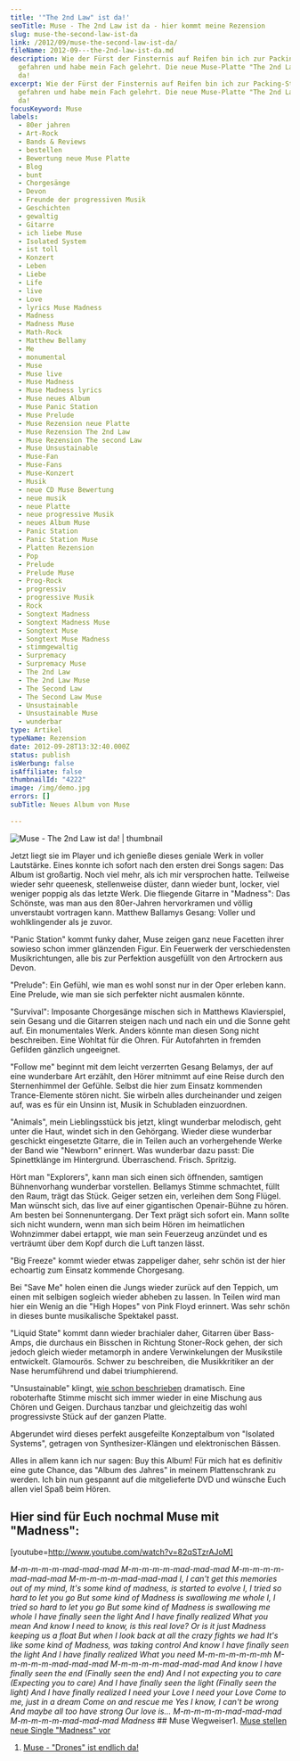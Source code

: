 ```yaml
---
title: '"The 2nd Law" ist da!'
seoTitle: Muse - The 2nd Law ist da - hier kommt meine Rezension
slug: muse-the-second-law-ist-da
link: /2012/09/muse-the-second-law-ist-da/
fileName: 2012-09---the-2nd-law-ist-da.md
description: Wie der Fürst der Finsternis auf Reifen bin ich zur Packing-Station
  gefahren und habe mein Fach gelehrt. Die neue Muse-Platte "The 2nd Law" ist
  da!
excerpt: Wie der Fürst der Finsternis auf Reifen bin ich zur Packing-Station
  gefahren und habe mein Fach gelehrt. Die neue Muse-Platte "The 2nd Law" ist
  da!
focusKeyword: Muse
labels:
  - 80er jahren
  - Art-Rock
  - Bands & Reviews
  - bestellen
  - Bewertung neue Muse Platte
  - Blog
  - bunt
  - Chorgesänge
  - Devon
  - Freunde der progressiven Musik
  - Geschichten
  - gewaltig
  - Gitarre
  - ich liebe Muse
  - Isolated System
  - ist toll
  - Konzert
  - Leben
  - Liebe
  - Life
  - live
  - Love
  - lyrics Muse Madness
  - Madness
  - Madness Muse
  - Math-Rock
  - Matthew Bellamy
  - Me
  - monumental
  - Muse
  - Muse live
  - Muse Madness
  - Muse Madness lyrics
  - Muse neues Album
  - Muse Panic Station
  - Muse Prelude
  - Muse Rezension neue Platte
  - Muse Rezension The 2nd Law
  - Muse Rezension The second Law
  - Muse Unsustainable
  - Muse-Fan
  - Muse-Fans
  - Muse-Konzert
  - Musik
  - neue CD Muse Bewertung
  - neue musik
  - neue Platte
  - neue progressive Musik
  - neues Album Muse
  - Panic Station
  - Panic Station Muse
  - Platten Rezension
  - Pop
  - Prelude
  - Prelude Muse
  - Prog-Rock
  - progressiv
  - progressive Musik
  - Rock
  - Songtext Madness
  - Songtext Madness Muse
  - Songtext Muse
  - Songtext Muse Madness
  - stimmgewaltig
  - Surpremacy
  - Surpremacy Muse
  - The 2nd Law
  - The 2nd Law Muse
  - The Second Law
  - The Second Law Muse
  - Unsustainable
  - Unsustainable Muse
  - wunderbar
type: Artikel
typeName: Rezension
date: 2012-09-28T13:32:40.000Z
status: publish
isWerbung: false
isAffiliate: false
thumbnailId: "4222"
image: /img/demo.jpg
errors: []
subTitle: Neues Album von Muse
  
---
```


![Muse - The 2nd Law ist da! | thumbnail](http://cardamonchai.com/wp-content/uploads/2012/09/427d6774096811e283fe22000a1d0cf6_7-150x150.jpg "Muse - The 2nd Law ist da!")

Jetzt liegt sie im Player und ich genieße dieses geniale Werk in voller
Lautstärke. Eines konnte ich sofort nach den ersten drei Songs sagen: Das Album
ist großartig. Noch viel mehr, als ich mir versprochen hatte. Teilweise wieder
sehr queenesk, stellenweise düster, dann wieder bunt, locker, viel weniger
poppig als das letzte Werk. Die fliegende Gitarre in "Madness": Das Schönste,
was man aus den 80er-Jahren hervorkramen und völlig unverstaubt vortragen kann.
Matthew Ballamys Gesang: Voller und wohlklingender als je zuvor.

"Panic Station" kommt funky daher, Muse zeigen ganz neue Facetten ihrer sowieso
schon immer glänzenden Figur. Ein Feuerwerk der verschiedensten Musikrichtungen,
alle bis zur Perfektion ausgefüllt von den Artrockern aus Devon.

"Prelude": Ein Gefühl, wie man es wohl sonst nur in der Oper erleben kann. Eine
Prelude, wie man sie sich perfekter nicht ausmalen könnte.

"Survival": Imposante Chorgesänge mischen sich in Matthews Klavierspiel, sein
Gesang und die Gitarren steigen nach und nach ein und die Sonne geht auf. Ein
monumentales Werk. Anders könnte man diesen Song nicht beschreiben. Eine Wohltat
für die Ohren. Für Autofahrten in fremden Gefilden gänzlich ungeeignet.

"Follow me" beginnt mit dem leicht verzerrten Gesang Belamys, der auf eine
wunderbare Art erzählt, den Hörer mitnimmt auf eine Reise durch den
Sternenhimmel der Gefühle. Selbst die hier zum Einsatz kommenden Trance-Elemente
stören nicht. Sie wirbeln alles durcheinander und zeigen auf, was es für ein
Unsinn ist, Musik in Schubladen einzuordnen.

"Animals", mein Lieblingsstück bis jetzt, klingt wunderbar melodisch, geht unter
die Haut, windet sich in den Gehörgang. Wieder diese wunderbar geschickt
eingesetzte Gitarre, die in Teilen auch an vorhergehende Werke der Band wie
"Newborn" erinnert. Was wunderbar dazu passt: Die Spinettklänge im Hintergrund.
Überraschend. Frisch. Spritzig.

Hört man "Explorers", kann man sich einen sich öffnenden, samtigen Bühnenvorhang
wunderbar vorstellen. Bellamys Stimme schmachtet, füllt den Raum, trägt das
Stück. Geiger setzen ein, verleihen dem Song Flügel. Man wünscht sich, das live
auf einer gigantischen Openair-Bühne zu hören. Am besten bei Sonnenuntergang.
Der Text prägt sich sofort ein. Mann sollte sich nicht wundern, wenn man sich
beim Hören im heimatlichen Wohnzimmer dabei ertappt, wie man sein Feuerzeug
anzündet und es verträumt über dem Kopf durch die Luft tanzen lässt.

"Big Freeze" kommt wieder etwas zappeliger daher, sehr schön ist der hier
echoartig zum Einsatz kommende Chorgesang.

Bei "Save Me" holen einen die Jungs wieder zurück auf den Teppich, um einen mit
selbigen sogleich wieder abheben zu lassen. In Teilen wird man hier ein Wenig an
die "High Hopes" von Pink Floyd erinnert. Was sehr schön in dieses bunte
musikalische Spektakel passt.

"Liquid State" kommt dann wieder brachialer daher, Gitarren über Bass-Amps, die
durchaus ein Bisschen in Richtung Stoner-Rock gehen, der sich jedoch gleich
wieder metamorph in andere Verwinkelungen der Musikstile entwickelt. Glamourös.
Schwer zu beschreiben, die Musikkritiker an der Nase herumführend und dabei
triumphierend.

"Unsustainable" klingt, [wie schon beschrieben](//?s=muse) dramatisch. Eine
roboterhafte Stimme mischt sich immer wieder in eine Mischung aus Chören und
Geigen. Durchaus tanzbar und gleichzeitig das wohl progressivste Stück auf der
ganzen Platte.

Abgerundet wird dieses perfekt ausgefeilte Konzeptalbum von "Isolated Systems",
getragen von Synthesizer-Klängen und elektronischen Bässen.

Alles in allem kann ich nur sagen: Buy this Album! Für mich hat es definitiv
eine gute Chance, das "Album des Jahres" in meinem Plattenschrank zu werden. Ich
bin nun gespannt auf die mitgelieferte DVD und wünsche Euch allen viel Spaß beim
Hören.

## Hier sind für Euch nochmal Muse mit "Madness":

[youtube=http://www.youtube.com/watch?v=82qSTzrAJoM]

_M-m-m-m-m-mad-mad-mad_ _M-m-m-m-m-mad-mad-mad_ _M-m-m-m-m-mad-mad-mad_
_M-m-m-m-m-mad-mad-mad_ _I, I can't get this memories out of my mind,_ _It's
some kind of madness, is started to evolve_ _I, I tried so hard to let you go_
_But some kind of Madness is swallowing me whole_ _I, I tried so hard to let you
go_ _But some kind of Madness is swallowing me whole_ _I have finally seen the
light_ _And I have finally realized_ _What you mean_ _And know_ _I need to know,
is this real love?_ _Or is it just Madness keeping us a float_ _But when I look
back at all the crazy fights we had_ _It's like some kind of Madness, was taking
control_ _And know I have finally seen the light_ _And I have finally realized_
_What you need_ _M-m-m-m-m-m-mh_ _M-m-m-m-m-mad-mad-mad_ _M-m-m-m-m-mad-mad-mad_
_And know I have finally seen the end_ _(Finally seen the end)_ _And I not
expecting you to care_ _(Expecting you to care)_ _And I have finally seen the
light_ _(Finally seen the light)_ _And I have finally realized_ _I need your
Love_ _I need your Love_ _Come to me, just in a dream_ _Come on and rescue me_
_Yes I know, I can't be wrong_ _And maybe all too have strong_ _Our love is…_
_M-m-m-m-m-mad-mad-mad_ _M-m-m-m-m-mad-mad-mad_ _Madness_ ## Muse Wegweiser1.
[Muse stellen neue Single "Madness" vor](/2012/08/muse-stellen-neue-single-madness-vor/)

1.  [Muse - "Drones" ist endlich da!](/2015/06/muse-drones-ist-endlich-da/)

  